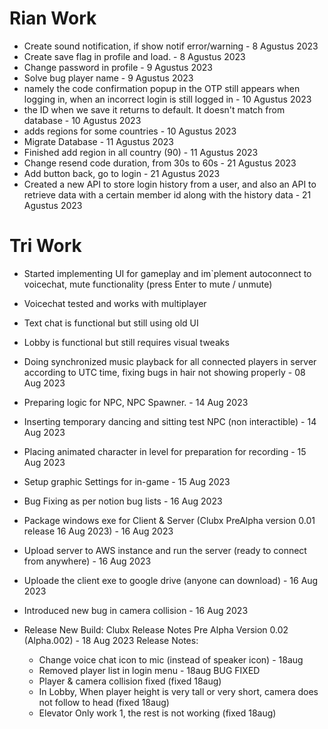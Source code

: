 # Rian Work

- Create sound notification, if show notif error/warning - 8 Agustus 2023
- Create save flag in profile and load. - 8 Agustus 2023
- Change password in profile - 9 Agustus 2023
- Solve bug player name - 9 Agustus 2023
- namely the code confirmation popup in the OTP still appears when logging in, when an incorrect login is still logged in - 10 Agustus 2023
- the ID when we save it returns to default. It doesn't match from database - 10 Agustus 2023
- adds regions for some countries - 10 Agustus 2023
- Migrate Database - 11 Agustus 2023
- Finished add region in all country (90) - 11 Agustus 2023
- Change resend code duration, from 30s to 60s - 21 Agustus 2023
- Add button back, go to login - 21 Agustus 2023
- Created a new API to store login history from a user, and also an API to retrieve data with a certain member id along with the history data - 21 Agustus 2023

# Tri Work

- Started implementing UI for gameplay and im`plement autoconnect to voicechat, mute functionality (press Enter to mute / unmute)
- Voicechat tested and works with multiplayer
- Text chat is functional but still using old UI
- Lobby is functional but still requires visual tweaks
- Doing synchronized music playback for all connected players in server according to UTC time, fixing bugs in hair not showing properly - 08 Aug 2023
- Preparing logic for NPC, NPC Spawner. - 14 Aug 2023
- Inserting temporary dancing and sitting test NPC (non interactible) - 14 Aug 2023
- Placing animated character in level for preparation for recording - 15 Aug 2023
- Setup graphic Settings for in-game - 15 Aug 2023
- Bug Fixing as per notion bug lists - 16 Aug 2023
- Package windows exe for Client & Server (Clubx PreAlpha version 0.01 release 16 Aug 2023) - 16 Aug 2023
- Upload server to AWS instance and run the server (ready to connect from anywhere) - 16 Aug 2023
- Uploade the client exe to google drive (anyone can download) - 16 Aug 2023
- Introduced new bug in camera collision - 16 Aug 2023

- Release New Build: Clubx Release Notes Pre Alpha Version 0.02 (Alpha.002) - 18 Aug 2023
  Release Notes:
  - Change voice chat icon to mic (instead of speaker icon) - 18aug
  - Removed player list in login menu - 18aug
    BUG FIXED
  - Player & camera collision fixed (fixed 18aug)
  - In Lobby, When player height is very tall or very short, camera does not follow to head (fixed 18aug)
  - Elevator Only work 1, the rest is not working (fixed 18aug)
